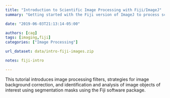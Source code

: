 ```yaml
---
title: "Introduction to Scientific Image Processing with Fiji/ImageJ"
summary: "Getting started with the Fiji version of ImageJ to process scientific images."

date: "2019-06-03T21:13:14-05:00"

authors: [cag]
tags: [imaging,fiji]
categories: ["Image Processing"]

url_dataset: data/intro-fiji-images.zip

notes: fiji-intro 

---
```


This tutorial introduces image processing filters, strategies for image background correction, and identification and analysis of image objects of interest using segmentation masks using the Fiji software package.

